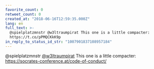 ```yaml
---
favorite_count: 0
retweet_count: 0
created_at: "2018-06-16T12:59:35.000Z"
lang: en
full_text: >-
  @spielplatzmnstr @w3ltraumpirat This one is a little compacter:
  https://t.co/pPMQCKkK9p
in_reply_to_status_id_str: "1007901837108957184"
---
```


@spielplatzmnstr [@w3ltraumpirat](https://twitter.com/w3ltraumpirat) This one is
a little compacter: <https://socrates-conference.at/code-of-conduct/>
